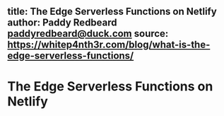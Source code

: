 title: The Edge Serverless Functions on Netlify
author: Paddy Redbeard <paddyredbeard@duck.com>
source: https://whitep4nth3r.com/blog/what-is-the-edge-serverless-functions/
---
# The Edge Serverless Functions on Netlify

